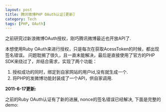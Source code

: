 ```yaml
---
layout: post
title: 腾讯微博PHP OAuth认证[更新]
category: Tech
tags: [PHP, OAuth]
---
```



之前研究过新浪微博OAuth授权，刚巧腾讯微博最近也开放API了. 

本想使用Ruby OAuth来进行授权，只是每次在获取AcessToken的时候，都出现签名错误。
问题耽搁了很久，且一直未能解决，最后是直接使用了官方的PHP SDK来绕过了，并结合需求，实现了两个功能：

1. 授权成功的同时，绑定到自家网站的用户id,没有就生成一个.
2. 将PHP的发微博功能封装成了一个API，供自家调用.

<script src="https://gist.github.com/831365.js"> </script>


**2011-6-17更新:**

之前的Ruby OAuth认证有了新的进展, nonce的签名错误已经解决, 下面是完整的demo:

<script src="https://gist.github.com/1031385.js"></script>
	